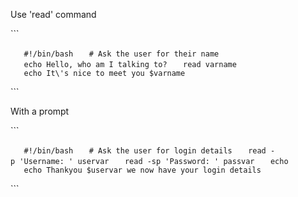 Use 'read' command

\`\`\`

`   #!/bin/bash`
`   # Ask the user for their name`
`   echo Hello, who am I talking to?`
`   read varname`
`   echo It\'s nice to meet you $varname`

\`\`\`

With a prompt

\`\`\`

`   #!/bin/bash`
`   # Ask the user for login details`
`   read -p 'Username: ' uservar`
`   read -sp 'Password: ' passvar`
`   echo`
`   echo Thankyou $uservar we now have your login details`

\`\`\`